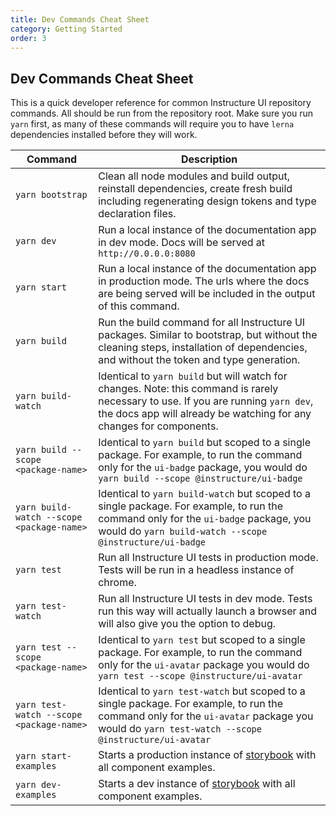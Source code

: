 ```yaml
---
title: Dev Commands Cheat Sheet
category: Getting Started
order: 3
---
```


## Dev Commands Cheat Sheet

This is a quick developer reference for common Instructure UI repository commands. All should be run from the repository root. Make sure you run `yarn` first, as many of these commands will require you to have `lerna` dependencies installed before they will work.

| Command                                   | Description                                                                                                                                                                                               |
| ----------------------------------------- | --------------------------------------------------------------------------------------------------------------------------------------------------------------------------------------------------------- |
| `yarn bootstrap`                          | Clean all node modules and build output, reinstall dependencies, create fresh build including regenerating design tokens and type declaration files.                                                      |
| `yarn dev`                                | Run a local instance of the documentation app in dev mode. Docs will be served at `http://0.0.0.0:8080`                                                                                                   |
| `yarn start`                              | Run a local instance of the documentation app in production mode. The urls where the docs are being served will be included in the output of this command.                                                |
| `yarn build`                              | Run the build command for all Instructure UI packages. Similar to bootstrap, but without the cleaning steps, installation of dependencies, and without the token and type generation.                     |
| `yarn build-watch`                        | Identical to `yarn build` but will watch for changes. Note: this command is rarely necessary to use. If you are running `yarn dev`, the docs app will already be watching for any changes for components. |
| `yarn build --scope <package-name>`       | Identical to `yarn build` but scoped to a single package. For example, to run the command only for the `ui-badge` package, you would do `yarn build --scope @instructure/ui-badge`                        |
| `yarn build-watch --scope <package-name>` | Identical to `yarn build-watch` but scoped to a single package. For example, to run the command only for the `ui-badge` package, you would do `yarn build-watch --scope @instructure/ui-badge`            |
| `yarn test`                               | Run all Instructure UI tests in production mode. Tests will be run in a headless instance of chrome.                                                                                                      |
| `yarn test-watch`                         | Run all Instructure UI tests in dev mode. Tests run this way will actually launch a browser and will also give you the option to debug.                                                                   |
| `yarn test --scope <package-name>`        | Identical to `yarn test` but scoped to a single package. For example, to run the command only for the `ui-avatar` package you would do `yarn test --scope @instructure/ui-avatar`                         |
| `yarn test-watch --scope <package-name>`  | Identical to `yarn test-watch` but scoped to a single package. For example, to run the command only for the `ui-avatar` package you would do `yarn test-watch --scope @instructure/ui-avatar`             |
| `yarn start-examples`                     | Starts a production instance of [storybook](https://storybook.js.org/) with all component examples.                                                                                                       |
| `yarn dev-examples`                       | Starts a dev instance of [storybook](https://storybook.js.org/) with all component examples.                                                                                                              |
